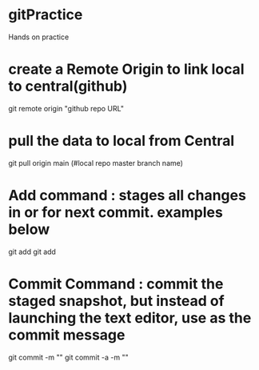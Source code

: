 # gitPractice
Hands on practice

# create a Remote Origin to link local to central(github)
git remote origin "github repo URL"

# pull the data to local from Central
git pull origin main (#local repo master branch name)

# Add command : stages all changes in <files> or <directories> for next commit. examples below
git add <fileName>
git add <directoryName>

# Commit Command : commit the staged snapshot, but instead of launching the text editor, use <message> as the commit message
git commit -m "<Message>"
git commit -a -m "<Message>"
